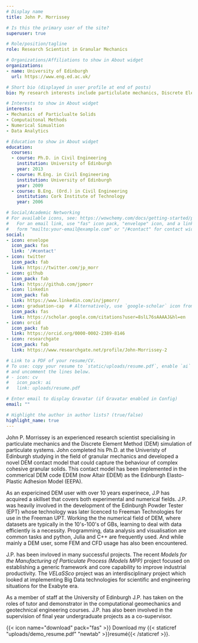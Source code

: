 ```yaml
---
# Display name
title: John P. Morrissey

# Is this the primary user of the site?
superuser: true

# Role/position/tagline
role: Research Scientist in Granular Mechanics

# Organizations/Affiliations to show in About widget
organizations:
- name: University of Edinburgh
  url: https://www.eng.ed.ac.uk/

# Short bio (displayed in user profile at end of posts)
bio: My research interests include particlulate mechanics, Discrete Element Method (DEM) and other numerical simulation tools.

# Interests to show in About widget
interests:
- Mechanics of Particlualte Solids
- Computaitonal Methods
- Numerical Simualtion
- Data Analytics

# Education to show in About widget
education:
  courses:
  - course: Ph.D. in Civil Engineering
    institution: University of Edinburgh
    year: 2013
  - course: M.Eng. in Civil Engineering
    institution: University of Edinburgh
    year: 2009
  - course: B.Eng. (Ord.) in Civil Engineering
    institution: Cork Institute of Technology
    year: 2006

# Social/Academic Networking
# For available icons, see: https://wowchemy.com/docs/getting-started/page-builder/#icons
#   For an email link, use "fas" icon pack, "envelope" icon, and a link in the
#   form "mailto:your-email@example.com" or "/#contact" for contact widget.
social:
- icon: envelope
  icon_pack: fas
  link: '/#contact'
- icon: twitter
  icon_pack: fab
  link: https://twitter.com/jp_morr
- icon: github
  icon_pack: fab
  link: https://github.com/jpmorr
- icon: linkedin
  icon_pack: fab
  link: https://www.linkedin.com/in/jpmorr/
- icon: graduation-cap  # Alternatively, use `google-scholar` icon from `ai` icon pack
  icon_pack: fas
  link: https://scholar.google.com/citations?user=8slL76sAAAAJ&hl=en
- icon: orcid 
  icon_pack: fab
  link: https://orcid.org/0000-0002-2389-8146
- icon: researchgate 
  icon_pack: fab
  link: https://www.researchgate.net/profile/John-Morrissey-2

# Link to a PDF of your resume/CV.
# To use: copy your resume to `static/uploads/resume.pdf`, enable `ai` icons in `params.toml`, 
# and uncomment the lines below.
# - icon: cv
#   icon_pack: ai
#   link: uploads/resume.pdf

# Enter email to display Gravatar (if Gravatar enabled in Config)
email: ""

# Highlight the author in author lists? (true/false)
highlight_name: true
---
```


John P. Morrissey is an experienced research scientist specialising in particulate mechanics and the Discrete Element Method (DEM) simulation of particulate systems. John completed his Ph.D. at the Univeristy of Edinburgh studying in the field of granular mechanics and developed a novel DEM contact model that could capture the behaviour of complex cohesive granular solids. This contact model has been implemented in the commerical DEM code EDEM (now Altair EDEM) as the Edinburgh Elasto-Plastic Adhesion Model (EEPA).

As an expericined DEM user with over 10 years experinece, J.P has acquired a skillset that covers both experimental and numerical fields. J.P. was heavily involved in the development of the Edinburgh Powder Tester (EPT) whose technology was later licenced to Freeman Technologies for use in the Freeman UPT. Working the the numerical field of DEM, where datasets are typically in the 10's-100's of GBs, learning to deal with data efficiently is a necessity. Programming, data analysis and visualisation are common tasks and python, Julia and C++ are frequently used. And while mainly a DEM user, some FEM and CFD usage has also been encountered.

J.P. has been invloved in many successful projects. The recent *Models for the Manufacturing of Particulate Process (Models MPP)* project focused on establishing a generic framework and core capability to improve industrial productivity. The *VELaSSco* project was an interdisciplinary project which looked at implementing Big Data technologies for scientific and engineering situations for the Exabyte era.

As a member of staff at the University of Edinburgh J.P. has taken on the roles of tutor and demonstrator in the computational geomechanics and geotechnical engineering courses. J.P. has also been involved in the supervision of final year undergraduate projects as a co-supervisor. 


{{< icon name="download" pack="fas" >}} Download my {{< staticref "uploads/demo_resume.pdf" "newtab" >}}resumé{{< /staticref >}}.
